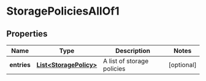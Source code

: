 

# StoragePoliciesAllOf1


## Properties

| Name | Type | Description | Notes |
|------------ | ------------- | ------------- | -------------|
|**entries** | [**List&lt;StoragePolicy&gt;**](StoragePolicy.md) | A list of storage policies |  [optional] |



